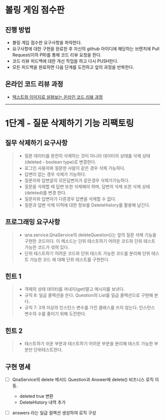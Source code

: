 # 볼링 게임 점수판
## 진행 방법
* 볼링 게임 점수판 요구사항을 파악한다.
* 요구사항에 대한 구현을 완료한 후 자신의 github 아이디에 해당하는 브랜치에 Pull Request(이하 PR)를 통해 코드 리뷰 요청을 한다.
* 코드 리뷰 피드백에 대한 개선 작업을 하고 다시 PUSH한다.
* 모든 피드백을 완료하면 다음 단계를 도전하고 앞의 과정을 반복한다.

## 온라인 코드 리뷰 과정
* [텍스트와 이미지로 살펴보는 온라인 코드 리뷰 과정](https://github.com/next-step/nextstep-docs/tree/master/codereview)

---
# 1단계 - 질문 삭제하기 기능 리팩토링

## 질무 삭제하기 요구사항
> - 질문 데이터를 완전히 삭제하는 것이 아니라 데이터의 상태를 삭제 상태(deleted - boolean type)로 변경한다.
> - 로그인 사용자와 질문한 사람이 같은 경우 삭제 가능하다.
> - 답변이 없는 경우 삭제가 가능하다.
> - 질문자와 답변글의 모든답변자가 같은경우 삭제가가능하다.
> - 질문을 삭제할 때 답변 또한 삭제해야 하며, 답변의 삭제 또한 삭제 상태(deleted)를 변경 한다.
> - 질문자와 답변자가 다른경우 답변을 삭제할 수 없다.
> - 질문과 답변 삭제 이력에 대한 정보를 DeleteHistory를 활용해 남긴다.

## 프로그래밍 요구사항
> - qna.service.QnaService의 deleteQuestion()는 앞의 질문 삭제 기능을 구현한 코드이다. 이 메소드는 단위 테스트하기 어려운 코드와 단위 테스트 가능한 코드가 섞여 있다.
> - 단위 테스트하기 어려운 코드와 단위 테스트 가능한 코드를 분리해 단위 테스트 가능한 코드 에 대해 단위 테스트를 구현한다.

## 힌트 1
> - 객체의 상태 데이터를 꺼내지(get)말고 메시지를 보낸다.
> - 규칙 8: 일급 콜렉션을 쓴다. 
  Question의 List를 일급 콜렉션으로 구현해 본다.
> - 규칙 7: 3개 이상의 인스턴스 변수를 가진 클래스를 쓰지 않는다.
  인스턴스 변수의 수를 줄이기 위해 도전한다.

## 힌트 2
> - 테스트하기 쉬운 부분과 테스트하기 어려운 부분을 분리해 테스트 가능한 부분만 단위테스트한다.

## 구현 명세
- [ ] QnaService의 delete 메서드 Question과 Answer에 delete() 비즈니스 로직 이동.
  - deleted true 변환
  - DeleteHistory 내역 추가
- [ ] answers 라는 일급 컬랙션 생성하여 로직 구성


